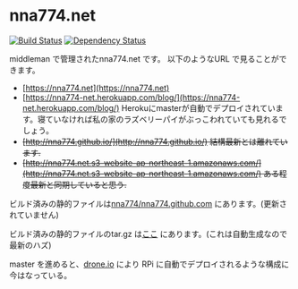 # nna774.net

[![Build Status](https://drone.io/github.com/nna774/nna774.net/status.png)](https://drone.io/github.com/nna774/nna774.net/latest) [![Dependency Status](https://gemnasium.com/nna774/nna774.net.svg)](https://gemnasium.com/nna774/nna774.net)

middleman で管理されたnna774.net です。
以下のようなURL で見ることができます。

* [https://nna774.net](https://nna774.net)
* [https://nna774-net.herokuapp.com/blog/](https://nna774-net.herokuapp.com/blog/) Herokuにmasterが自動でデプロイされています。寝ていなければ私の家のラズベリーパイがぶっこわれていても見れるでしょう。
* ~~[http://nna774.github.io/](http://nna774.github.io/) 結構最新とは離れています.~~
* ~~[http://nna774.net.s3-website-ap-northeast-1.amazonaws.com/](http://nna774.net.s3-website-ap-northeast-1.amazonaws.com/) ある程度最新と同期していると思う.~~

ビルド済みの静的ファイルは[nna774/nna774.github.com](https://github.com/nna774/nna774.github.com) にあります。(更新されていません)

ビルド済みの静的ファイルのtar.gz は[ここ](https://drone.io/github.com/nna774/nna774.net/files/nna774.net.tar.gz) にあります。(これは自動生成なので最新のハズ)

master を進めると、[drone.io](https://drone.io) により RPi に自動でデプロイされるような構成に今はなっている。
